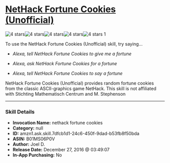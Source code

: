 # [NetHack Fortune Cookies (Unofficial)](http://alexa.amazon.com/#skills/amzn1.ask.skill.7dfcb1d1-24c6-450f-9dad-b53fb8f50bda)
![4 stars](../../images/ic_star_black_18dp_1x.png)![4 stars](../../images/ic_star_black_18dp_1x.png)![4 stars](../../images/ic_star_black_18dp_1x.png)![4 stars](../../images/ic_star_black_18dp_1x.png)![4 stars](../../images/ic_star_border_black_18dp_1x.png) 1

To use the NetHack Fortune Cookies (Unofficial) skill, try saying...

* *Alexa, tell NetHack Fortune Cookies to give me a fortune*

* *Alexa, ask NetHack Fortune Cookies for a fortune*

* *Alexa, tell NetHack Fortune Cookies to say a fortune*

NetHack Fortune Cookies (Unofficial) provides random fortune cookies from the classic ASCII-graphics game NetHack.  This skill is not affiliated with Stichting Mathematisch Centrum and M. Stephenson

***

### Skill Details

* **Invocation Name:** nethack fortune cookies
* **Category:** null
* **ID:** amzn1.ask.skill.7dfcb1d1-24c6-450f-9dad-b53fb8f50bda
* **ASIN:** B01MS06P0V
* **Author:** Joel D.
* **Release Date:** December 27, 2016 @ 03:49:07
* **In-App Purchasing:** No

